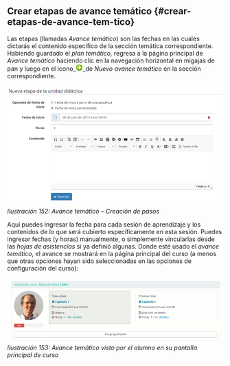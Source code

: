 ## Crear etapas de avance temático {#crear-etapas-de-avance-tem-tico}

Las etapas (llamadas _Avance temático_) son las fechas en las cuales dictarás el contenido específico de la sección temática correspondiente. Habiendo guardado el _plan temático,_ regresa a la página principal de _Avance temático_ haciendo clic en la navegación horizontal en migajas de pan y luego en el icono_![](../assets/graphics257.png)_de _Nuevo avance temático_ en la sección correspondiente.

![](../assets/graficos131.png)*Ilustración 152: Avance temático – Creación de pasos*

Aquí puedes ingresar la fecha para cada sesión de aprendizaje y los contenidos de lo que será cubierto específicamente en esta sesión. Puedes ingresar fechas (y horas) manualmente, o simplemente vincularlas desde las _hojas de asistencias_ si ya definió algunas. Donde esté usado el _avance temático_, el avance se mostrará en la página principal del curso (a menos que otras opciones hayan sido seleccionadas en las opciones de configuración del curso):

![](../assets/image35.png)*Ilustración 153: Avance temático visto por el alumno en su pantalla principal de curso*
